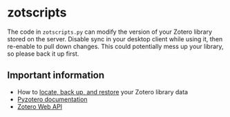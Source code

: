 # zotscripts

The code in `zotscripts.py` can modify the version of your Zotero library stored on the server. Disable sync in your desktop client while using it, then re-enable to pull down changes. This could potentially mess up your library, so please back it up first.

## Important information

- How to [locate, back up, and restore](https://www.zotero.org/support/zotero_data) your Zotero library data
- [Pyzotero documentation](https://pyzotero.readthedocs.io/en/latest/)
- [Zotero Web API](https://www.zotero.org/support/dev/web_api/v3/start)
